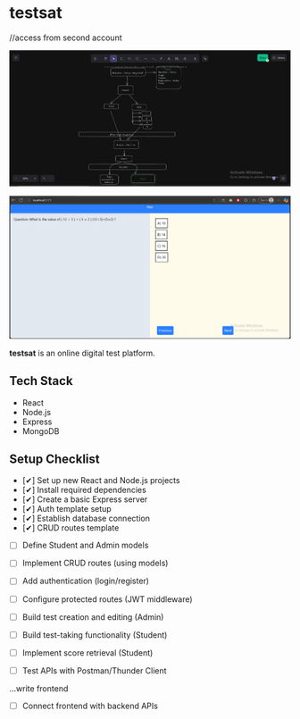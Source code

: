 # testsat
//access from second account

![Project Screenshot](overview.png)
 

![Project Screenshot](dumb.png)

**testsat** is an online digital test platform.

## Tech Stack

- React
- Node.js
- Express
- MongoDB

## Setup Checklist

- [✔] Set up new React and Node.js projects  
- [✔] Install required dependencies  
- [✔] Create a basic Express server  
- [✔] Auth template setup  
- [✔] Establish database connection  
- [✔] CRUD routes template  
- [ ] Define Student and Admin models  
- [ ] Implement CRUD routes (using models)  
- [ ] Add authentication (login/register)  
- [ ] Configure protected routes (JWT middleware)  
- [ ] Build test creation and editing (Admin)  
- [ ] Build test-taking functionality (Student)  
- [ ] Implement score retrieval (Student)  
- [ ] Test APIs with Postman/Thunder Client  


...write frontend
- [ ] Connect frontend with backend APIs  

